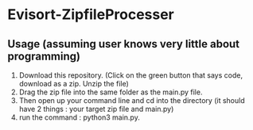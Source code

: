 # Evisort-ZipfileProcesser

## Usage (assuming user knows very little about programming)
1. Download this repository. (Click on the green button that says code, download as a zip. Unzip the file)
2. Drag the zip file into the same folder as the main.py file.  
3. Then open up your command line and cd into the directory (it should have 2 things : your target zip file and main.py)  
4. run the command : python3 main.py. 
